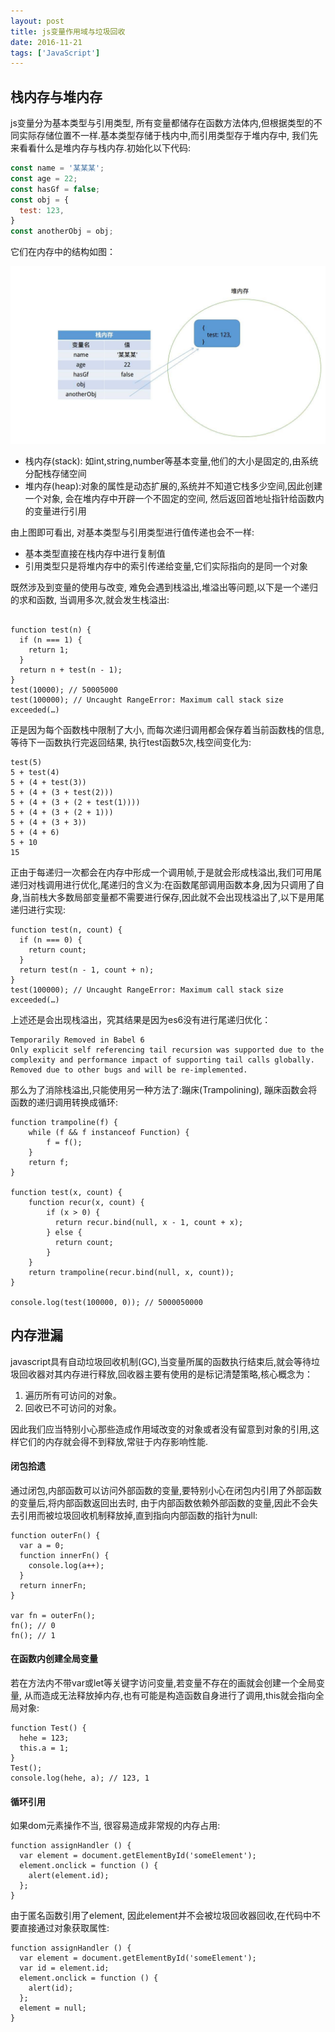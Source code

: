 ```yaml
---
layout: post
title: js变量作用域与垃圾回收
date: 2016-11-21
tags: ['JavaScript']
---
```


## 栈内存与堆内存
js变量分为基本类型与引用类型, 所有变量都储存在函数方法体内,但根据类型的不同实际存储位置不一样.基本类型存储于栈内中,而引用类型存于堆内存中, 我们先来看看什么是堆内存与栈内存.初始化以下代码:

```javascript
const name = '某某某';
const age = 22;
const hasGf = false;
const obj = {
  test: 123,
}
const anotherObj = obj;
```

它们在内存中的结构如图：

![](/static/imgs/js变量的内存管理.jpg)

* 栈内存(stack): 如int,string,number等基本变量,他们的大小是固定的,由系统分配栈存储空间
* 堆内存(heap):对象的属性是动态扩展的,系统并不知道它栈多少空间,因此创建一个对象, 会在堆内存中开辟一个不固定的空间, 然后返回首地址指针给函数内的变量进行引用

由上图即可看出, 对基本类型与引用类型进行值传递也会不一样:

* 基本类型直接在栈内存中进行复制值
* 引用类型只是将堆内存中的索引传递给变量,它们实际指向的是同一个对象

既然涉及到变量的使用与改变, 难免会遇到栈溢出,堆溢出等问题,以下是一个递归的求和函数, 当调用多次,就会发生栈溢出:

```

function test(n) {
  if (n === 1) {
    return 1;
  }
  return n + test(n - 1);
}
test(10000); // 50005000
test(100000); // Uncaught RangeError: Maximum call stack size exceeded(…)
```

正是因为每个函数栈中限制了大小, 而每次递归调用都会保存着当前函数栈的信息,等待下一函数执行完返回结果, 执行test函数5次,栈空间变化为:

```
test(5)
5 + test(4)
5 + (4 + test(3))
5 + (4 + (3 + test(2)))
5 + (4 + (3 + (2 + test(1))))
5 + (4 + (3 + (2 + 1)))
5 + (4 + (3 + 3))
5 + (4 + 6)
5 + 10
15
```

正由于每递归一次都会在内存中形成一个调用帧,于是就会形成栈溢出,我们可用尾递归对栈调用进行优化,尾递归的含义为:在函数尾部调用函数本身,因为只调用了自身,当前栈大多数局部变量都不需要进行保存,因此就不会出现栈溢出了,以下是用尾递归进行实现:

```
function test(n, count) {
  if (n === 0) {
    return count;
  }
  return test(n - 1, count + n);
}
test(100000); // Uncaught RangeError: Maximum call stack size exceeded(…)
```

上述还是会出现栈溢出，究其结果是因为es6没有进行尾递归优化：
```
Temporarily Removed in Babel 6
Only explicit self referencing tail recursion was supported due to the complexity and performance impact of supporting tail calls globally. Removed due to other bugs and will be re-implemented.
```


那么为了消除栈溢出,只能使用另一种方法了:蹦床(Trampolining), 蹦床函数会将函数的递归调用转换成循环:

```
function trampoline(f) {
    while (f && f instanceof Function) {
        f = f();
    }
    return f;
}

function test(x, count) {
    function recur(x, count) {
        if (x > 0) {
          return recur.bind(null, x - 1, count + x);
        } else {
          return count;
        }
    }
    return trampoline(recur.bind(null, x, count));
}

console.log(test(100000, 0)); // 5000050000
```


## 内存泄漏
javascript具有自动垃圾回收机制(GC),当变量所属的函数执行结束后,就会等待垃圾回收器对其内存进行释放,回收器主要有使用的是标记清楚策略,核心概念为：

1. 遍历所有可访问的对象。
2. 回收已不可访问的对象。

因此我们应当特别小心那些造成作用域改变的对象或者没有留意到对象的引用,这样它们的内存就会得不到释放,常驻于内存影响性能.


#### 闭包拾遗
通过闭包,内部函数可以访问外部函数的变量,要特别小心在闭包内引用了外部函数的变量后,将内部函数返回出去时, 由于内部函数依赖外部函数的变量,因此不会失去引用而被垃圾回收机制释放掉,直到指向内部函数的指针为null:

```
function outerFn() {
  var a = 0;
  function innerFn() {
    console.log(a++);
  }
  return innerFn;
}

var fn = outerFn();
fn(); // 0
fn(); // 1
```



#### 在函数内创建全局变量
若在方法内不带var或let等关键字访问变量,若变量不存在的画就会创建一个全局变量, 从而造成无法释放掉内存,也有可能是构造函数自身进行了调用,this就会指向全局对象:

```
function Test() {
  hehe = 123;
  this.a = 1;
}
Test();
console.log(hehe, a); // 123, 1
```

#### 循环引用
如果dom元素操作不当, 很容易造成非常规的内存占用:

```
function assignHandler () {
  var element = document.getElementById('someElement');
  element.onclick = function () {
    alert(element.id);
  };
}
```

由于匿名函数引用了element, 因此element并不会被垃圾回收器回收,在代码中不要直接通过对象获取属性:

```
function assignHandler () {
  var element = document.getElementById('someElement');
  var id = element.id;
  element.onclick = function () {
    alert(id);
  };
  element = null;
}
```
